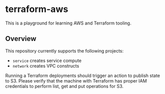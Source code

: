 # terraform-aws

This is a playground for learning AWS and Terraform tooling.

## Overview

This repository currently supports the following projects:

- `service` creates service compute
- `network` creates VPC constructs

Running a Terraform deployments should trigger an action to publish state to S3. Please verify that the machine with Terraform has proper IAM credentials to perform list, get and put operations for S3.
